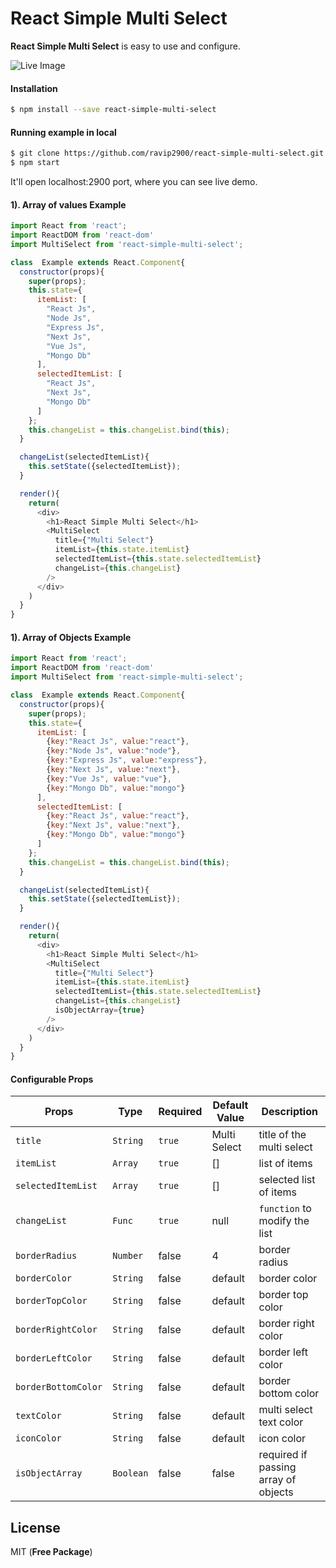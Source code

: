 # React Simple Multi Select
**React Simple Multi Select** is easy to use and configure.

![Live Image](https://res.cloudinary.com/ravip2900/image/upload/s--ceHPmyJo--/v1572771458/images/react-simple-multi-select.gif)

#### Installation
```sh
$ npm install --save react-simple-multi-select
```

#### Running example in local
```sh
$ git clone https://github.com/ravip2900/react-simple-multi-select.git
$ npm start
```
It'll open localhost:2900 port, where you can see live demo.

#### 1). Array of values Example
```js
import React from 'react';
import ReactDOM from 'react-dom'
import MultiSelect from 'react-simple-multi-select';

class  Example extends React.Component{
  constructor(props){
    super(props);
    this.state={
      itemList: [
        "React Js",
        "Node Js",
        "Express Js",
        "Next Js",
        "Vue Js",
        "Mongo Db"
      ],
      selectedItemList: [
        "React Js",
        "Next Js",
        "Mongo Db"
      ]
    };
    this.changeList = this.changeList.bind(this);
  }

  changeList(selectedItemList){
    this.setState({selectedItemList});
  }

  render(){
    return(
      <div>
        <h1>React Simple Multi Select</h1>
        <MultiSelect
          title={"Multi Select"}
          itemList={this.state.itemList}
          selectedItemList={this.state.selectedItemList}
          changeList={this.changeList}
        />
      </div>
    )
  }
}

```

#### 1). Array of Objects Example
```js
import React from 'react';
import ReactDOM from 'react-dom'
import MultiSelect from 'react-simple-multi-select';

class  Example extends React.Component{
  constructor(props){
    super(props);
    this.state={
      itemList: [
        {key:"React Js", value:"react"},
        {key:"Node Js", value:"node"},
        {key:"Express Js", value:"express"},
        {key:"Next Js", value:"next"},
        {key:"Vue Js", value:"vue"},
        {key:"Mongo Db", value:"mongo"}
      ],
      selectedItemList: [
        {key:"React Js", value:"react"},
        {key:"Next Js", value:"next"},
        {key:"Mongo Db", value:"mongo"}
      ]
    };
    this.changeList = this.changeList.bind(this);
  }

  changeList(selectedItemList){
    this.setState({selectedItemList});
  }

  render(){
    return(
      <div>
        <h1>React Simple Multi Select</h1>
        <MultiSelect
          title={"Multi Select"}
          itemList={this.state.itemList}
          selectedItemList={this.state.selectedItemList}
          changeList={this.changeList}
          isObjectArray={true}
        />
      </div>
    )
  }
}

```

#### Configurable Props
Props | Type | Required | Default Value | Description
--- | --- | --- | --- | ---
`title` | `String` | `true` | Multi Select | title of the multi select
`itemList` | `Array` | `true` | [] | list of items
`selectedItemList` | `Array` | `true` | [] | selected list of items
`changeList` | `Func` | `true` | null | `function` to modify the list
`borderRadius` | `Number` | false | 4 | border radius
`borderColor` | `String` | false | default | border color
`borderTopColor` | `String` | false | default | border top color
`borderRightColor` | `String` | false | default | border right color
`borderLeftColor` | `String` | false | default | border left color
`borderBottomColor` | `String` | false | default | border bottom color
`textColor` | `String` | false | default | multi select text color
`iconColor` | `String` | false | default | icon color
`isObjectArray` | `Boolean` | false | false | required if passing array of objects

License
----
MIT (**Free Package**)
